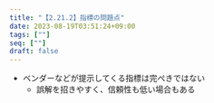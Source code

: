 ```yaml
---
title: "【2.21.2】指標の問題点"
date: 2023-08-19T03:51:24+09:00
tags: [""]
seq: [""]
draft: false
---
```


- ベンダーなどが提示してくる指標は完ぺきではない
  - 誤解を招きやすく、信頼性も低い場合もある